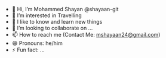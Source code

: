 - 👋 Hi, I’m Mohammed Shayan @shayaan-git
- 👀 I’m interested in Travelling
- 🌱 I like to know and learn new things
- 💞️ I’m looking to collaborate on ...
- 📫 How to reach me (Contact Me: mshayaan24@gmail.com)
- 😄 Pronouns: he/him
- ⚡ Fun fact: ...

<!---
shayan198/shayan198 is a ✨ special ✨ repository because its `README.md` (this file) appears on your GitHub profile.
You can click the Preview link to take a look at your changes.
--->
